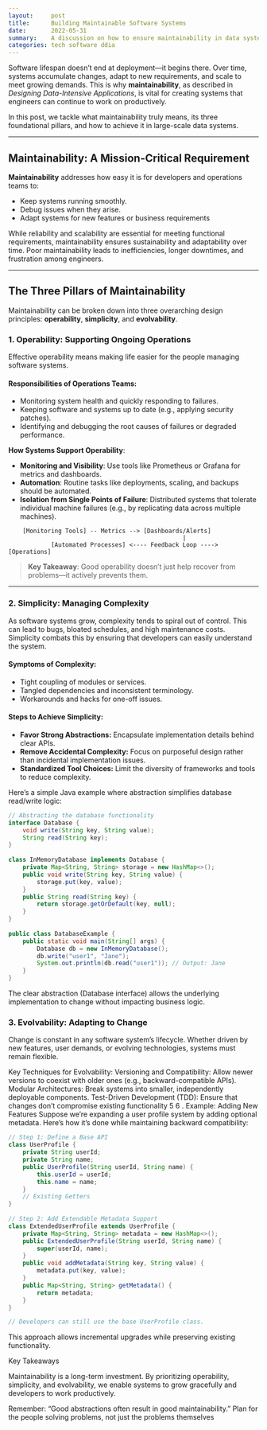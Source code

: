 ```yaml
---  
layout:     post  
title:      Building Maintainable Software Systems  
date:       2022-05-31  
summary:    A discussion on how to ensure maintainability in data systems by focusing on operability, simplicity, and evolvability.  
categories: tech software ddia
---  
```

   
Software lifespan doesn’t end at deployment—it begins there. Over time, systems accumulate changes, adapt to new requirements, and scale to meet growing demands. This is why **maintainability**, as described in *Designing Data-Intensive Applications*, is vital for creating systems that engineers can continue to work on productively.  
  
In this post, we tackle what maintainability truly means, its three foundational pillars, and how to achieve it in large-scale data systems.  
  
---  
  
## **Maintainability: A Mission-Critical Requirement**  
  
**Maintainability** addresses how easy it is for developers and operations teams to:  
- Keep systems running smoothly.  
- Debug issues when they arise.  
- Adapt systems for new features or business requirements
  
While reliability and scalability are essential for meeting functional requirements, maintainability ensures sustainability and adaptability over time. Poor maintainability leads to inefficiencies, longer downtimes, and frustration among engineers.  
  
---  
  
## **The Three Pillars of Maintainability**  
  
Maintainability can be broken down into three overarching design principles: **operability**, **simplicity**, and **evolvability**.  
  
### **1. Operability: Supporting Ongoing Operations**  
  
Effective operability means making life easier for the people managing software systems.   
  
#### Responsibilities of Operations Teams:  
- Monitoring system health and quickly responding to failures.  
- Keeping software and systems up to date (e.g., applying security patches).  
- Identifying and debugging the root causes of failures or degraded performance.  
  
**How Systems Support Operability**:  
- **Monitoring and Visibility**: Use tools like Prometheus or Grafana for metrics and dashboards.  
- **Automation**: Routine tasks like deployments, scaling, and backups should be automated.  
- **Isolation from Single Points of Failure**: Distributed systems that tolerate individual machine failures (e.g., by replicating data across multiple machines).  
  
~~~ascii  
    [Monitoring Tools] -- Metrics --> [Dashboards/Alerts]  
                                                 |  
            [Automated Processes] <---- Feedback Loop ----> [Operations]  
~~~  
  
> **Key Takeaway**: Good operability doesn’t just help recover from problems—it actively prevents them.  
  
---  
  
### **2. Simplicity: Managing Complexity**  
  
As software systems grow, complexity tends to spiral out of control. This can lead to bugs, bloated schedules, and high maintenance costs. Simplicity combats this by ensuring that developers can easily understand the system.  
  
#### Symptoms of Complexity:  
- Tight coupling of modules or services.  
- Tangled dependencies and inconsistent terminology.  
- Workarounds and hacks for one-off issues.  
  
#### Steps to Achieve Simplicity:  
- **Favor Strong Abstractions:** Encapsulate implementation details behind clear APIs.  
- **Remove Accidental Complexity:** Focus on purposeful design rather than incidental implementation issues.  
- **Standardized Tool Choices:** Limit the diversity of frameworks and tools to reduce complexity.  
  
Here’s a simple Java example where abstraction simplifies database read/write logic:  
  
```java  
// Abstracting the database functionality  
interface Database {  
    void write(String key, String value);  
    String read(String key);  
}  
  
class InMemoryDatabase implements Database {  
    private Map<String, String> storage = new HashMap<>();  
    public void write(String key, String value) {  
        storage.put(key, value);  
    }  
    public String read(String key) {  
        return storage.getOrDefault(key, null);  
    }  
}  
  
public class DatabaseExample {  
    public static void main(String[] args) {  
        Database db = new InMemoryDatabase();  
        db.write("user1", "Jane");  
        System.out.println(db.read("user1")); // Output: Jane  
    }  
}  
```

The clear abstraction (Database interface) allows the underlying implementation to change without impacting business logic.
 

### **3. Evolvability: Adapting to Change**
 
Change is constant in any software system’s lifecycle. Whether driven by new features, user demands, or evolving technologies, systems must remain flexible.

Key Techniques for Evolvability:
Versioning and Compatibility: Allow newer versions to coexist with older ones (e.g., backward-compatible APIs).
Modular Architectures: Break systems into smaller, independently deployable components.
Test-Driven Development (TDD): Ensure that changes don’t compromise existing functionality 5  6 .
Example: Adding New Features
Suppose we’re expanding a user profile system by adding optional metadata. Here’s how it’s done while maintaining backward compatibility:

```java
// Step 1: Define a Base API  
class UserProfile {  
    private String userId;  
    private String name;  
    public UserProfile(String userId, String name) {  
        this.userId = userId;  
        this.name = name;  
    }  
    // Existing Getters  
}  
  
// Step 2: Add Extendable Metadata Support  
class ExtendedUserProfile extends UserProfile {  
    private Map<String, String> metadata = new HashMap<>();  
    public ExtendedUserProfile(String userId, String name) {  
        super(userId, name);  
    }  
    public void addMetadata(String key, String value) {  
        metadata.put(key, value);  
    }  
    public Map<String, String> getMetadata() {  
        return metadata;  
    }  
}

// Developers can still use the base UserProfile class.  
```  
 
This approach allows incremental upgrades while preserving existing functionality.
 

Key Takeaways
 
Maintainability is a long-term investment. By prioritizing operability, simplicity, and evolvability, we enable systems to grow gracefully and developers to work productively.

Remember: “Good abstractions often result in good maintainability.” Plan for the people solving problems, not just the problems themselves 